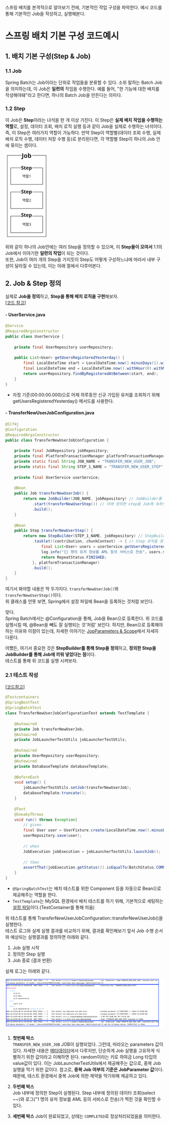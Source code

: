 
스프링 배치를 본격적으로 알아보기 전에, 기본적인 작업 구성을 파악한다. 예시 코드를 통해 기본적인 Job을 작성하고, 실행해본다.  

# 스프링 배치 기본 구성 코드예시


## 1. 배치 기본 구성(Step & Job)

### 1.1 Job
Spring Batch는 Job이라는 단위로 작업들을 분류할 수 있다. 
소위 말하는 Batch Job을 의미하는데, 이 Job은 **일련의** 작업을 수행한다. 예를 들어, "한 기능에 대한 배치를 작성해야돼"라고 한다면, 하나의 Batch Job을 만든다는 의미다.  

### 1.2 Step
이 Job은 **Step**이라는 녀석을 한 개 이상 가진다. 이 Step은 **실제 배치 작업을 수행하는 역할**로, 설정, 데이터 조회, 배치 로직 실행 등과 같이 Job을 실제로 수행하는 녀석이다.  
즉, 이 Step은 여러가지 역할이 가능하다. 만약 Step이 역할별(데이터 조회 수행, 실제 배치 로직 수행, 데이터 저장 수행 등)로 분리된다면, 각 역할별 Step이 하나의 Job 안에 묶이는 셈이다.  

![job과 step의 관계](src/main/resources/static/job_step.png)

위와 같이 하나의 Job안에는 여러 Step을 정의할 수 있으며, 이 **Step들이 모여서** 1.1의 Job에서 이야기한 **일련의 작업**이 되는 것이다.  
또한, Job이 여러 개의 Step을 가지듯이 Step도 어떻게 구성하느냐에 따라서 내부 구성이 달라질 수 있는데, 이는 아래 절에서 다루어본다.


## 2. Job & Step 정의

실제로 **Job을 정의**하고, **Step을 통해 배치 로직을 구현**해보자.  
[[코드 참고]](src/main/java/sj/batch/stepAndJob/job/TransferNewUserJobConfiguration.java)

#### - UserService.java
```java
@Service
@RequiredArgsConstructor
public class UserService {

    private final UserRepository userRepository;

    public List<User> getUsersRegisteredYesterday() {
        final LocalDateTime start = LocalDateTime.now().minusDays(1).withHour(0).withMinute(0).withSecond(0).withNano(0);
        final LocalDateTime end = LocalDateTime.now().withHour(0).withMinute(0).withSecond(0).withNano(0);
        return userRepository.findByRegisteredAtBetween(start, end);
    }
}
```
- 자정 기준(00:00:00.000)으로 어제 하루동안 신규 가입된 유저를 조회하기 위해 getUsersRegisteredYesterday() 메서드를 사용한다. 


#### - TransferNewUserJobConfiguration.java
```java
@Slf4j
@Configuration
@RequiredArgsConstructor
public class TransferNewUserJobConfiguration {

    private final JobRepository jobRepository;
    private final PlatformTransactionManager platformTransactionManager;
    private static final String JOB_NAME = "TRANSFER_NEW_USER_JOB";
    private static final String STEP_1_NAME = "TRANSFER_NEW_USER_STEP";

    private final UserService userService;

    @Bean
    public Job transferNewUserJob() {
        return new JobBuilder(JOB_NAME, jobRepository) // JobBuilder를 통해 Job을 정의한다.
            .start(transferNewUserStep()) // 아래 정의한 step을 Job에 속하도록 집어 넣는다.
            .build();
    }

    @Bean
    public Step transferNewUserStep() {
        return new StepBuilder(STEP_1_NAME, jobRepository) // StepBuilder를 통해 Step을 정의한다.
            .tasklet((contribution, chunkContext) -> { // Step 로직을 정의
                final List<User> users = userService.getUsersRegisteredYesterday();
                log.info("{} 명의 유저 정보를 AML 등의 서비스로 전송", users.size());
                return RepeatStatus.FINISHED;
            }, platformTransactionManager)
            .build();
    }
} 
```

여기서 봐야할 내용은 딱 두가지다. `transferNewUserJob()`와 `transferNewUserStep()`이다.  
위 클래스를 언뜻 보면, Spring에서 설정 파일에 Bean을 등록하는 것처럼 보인다.  

맞다.  
Spring Batch에서는 @Configuration을 통해, Job을 Bean으로 등록한다.
위 코드를 실행시킬 때, @Bean을 빼도 잘 실행되는 것'처럼' 보인다. 하지만, Bean으로 등록해야 하는 이유와 이점이 있는데, 자세한 이야기는 [JopParameters & Scope]()에서 자세히 다룬다.

어쨌든, 여기서 중요한 것은 **StepBuilder를 통해 Step을 정의**하고, **정의한 Step을JobBuilder를 통해 Job에 끼워 넣었다는 점**이다.  
테스트를 통해 위 코드를 실행 시켜보자.  


### 2.1 테스트 작성

[[코드참고](src/test/java/sj/batch/stepAndJob/job/TransferNewUserJobConfigurationTest.java)]

```java
@Testcontainers
@SpringBootTest
@SpringBatchTest
class TransferNewUserJobConfigurationTest extends TestTemplate {

    @Autowired
    private Job transferNewUserJob;
    @Autowired
    private JobLauncherTestUtils jobLauncherTestUtils;

    @Autowired
    private UserRepository userRepository;
    @Autowired
    private DatabaseTemplate databaseTemplate;

    @BeforeEach
    void setup() {
        jobLauncherTestUtils.setJob(transferNewUserJob);
        databaseTemplate.truncate();
    }

    @Test
    @SneakyThrows
    void run() throws Exception{
        // given
        final User user = UserFixture.create(LocalDateTime.now().minusDays(1));
        userRepository.save(user);

        // when
        JobExecution jobExecution = jobLauncherTestUtils.launchJob();

        // then
        assertThat(jobExecution.getStatus()).isEqualTo(BatchStatus.COMPLETED);
    }
}
```

- `@SpringBatchTest`는 배치 테스트를 위한 Component 등을 자동으로 Bean으로 제공해주는 역할을 한다.
- `TestTemplate`는 MySQL 환경에서 배치 테스트를 하기 위해, 기본적으로 세팅하는 [설정 파일]()이다.(TestContainer를 통해 띄움) 

위 테스트를 통해 TransferNewUserJobConfiguration::transferNewUserJob()을 실행한다.  
테스트 로그와 실제 실행 결과를 비교하기 위해, 결과를 확인해보기 앞서 Job 수행 순서와 예상되는 실행결과를 정의하면 아래와 같다.  
1. Job 실행 시작
2. 정의한 Step 실행
3. Job 종료 (결과 반환)

실제 로그는 아래와 같다.  

![job 테스트 실행 결과](src/main/resources/static/batch1_job_test_result.png)

1. **첫번째 박스**  
`TRANSFER_NEW_USER_JOB` JOB이 실행되었다. 그런데, 따라오는 parameters 값이 있다. 
자세한 내용은 [메타데이터]()에서 다루지만, 단순하게 Job 실행을 고유하게 식별하기 위한 값이라고 이해하면 된다. random이라는 키로 하여금 Long 타입의 value값이 있다. 
이는 JobLauncherTestUtils에서 제공해주는 값으로, 중복 Job 실행을 막기 위한 값이다. 참고로, **중복 Job 여부의 기준은 JobParameter 값**이다. 
때문에, 테스트 환경에서 중복 Job에 의한 제약을 막기위해 제공하고 있다.  

2. **두번째 박스**  
Job 내부에 정의한 Step이 실행된다. Step 내부에 정의된 데이터 조회(select ~~)와 로그("1 명의 유저 정보를 AML 등의 서비스로 전송)가 찍힌 것을 확인할 수 있다.  

3. **세번째 박스**
Job이 완료되었고, 상태는 `COMPLETED`로 정상처리되었음을 의미한다.

